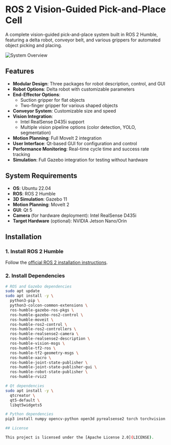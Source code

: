 # ROS 2 Vision-Guided Pick-and-Place Cell

A complete vision-guided pick-and-place system built in ROS 2 Humble, featuring a delta robot, conveyor belt, and various grippers for automated object picking and placing.

![System Overview](docs/images/system_overview.png)

## Features

- **Modular Design**: Three packages for robot description, control, and GUI
- **Robot Options**: Delta robot with customizable parameters
- **End-Effector Options**: 
  - Suction gripper for flat objects
  - Two-finger gripper for various shaped objects
- **Conveyor System**: Customizable size and speed
- **Vision Integration**:
  - Intel RealSense D435i support
  - Multiple vision pipeline options (color detection, YOLO, segmentation)
- **Motion Planning**: Full MoveIt 2 integration
- **User Interface**: Qt-based GUI for configuration and control
- **Performance Monitoring**: Real-time cycle time and success rate tracking
- **Simulation**: Full Gazebo integration for testing without hardware

## System Requirements

- **OS**: Ubuntu 22.04
- **ROS**: ROS 2 Humble
- **3D Simulation**: Gazebo 11
- **Motion Planning**: MoveIt 2
- **GUI**: Qt 5
- **Camera** (for hardware deployment): Intel RealSense D435i
- **Target Hardware** (optional): NVIDIA Jetson Nano/Orin

## Installation

### 1. Install ROS 2 Humble

Follow the [official ROS 2 installation instructions](https://docs.ros.org/en/humble/Installation/Ubuntu-Install-Debians.html).

### 2. Install Dependencies

```bash
# ROS and Gazebo dependencies
sudo apt update
sudo apt install -y \
  python3-pip \
  python3-colcon-common-extensions \
  ros-humble-gazebo-ros-pkgs \
  ros-humble-gazebo-ros2-control \
  ros-humble-moveit \
  ros-humble-ros2-control \
  ros-humble-ros2-controllers \
  ros-humble-realsense2-camera \
  ros-humble-realsense2-description \
  ros-humble-vision-msgs \
  ros-humble-tf2-ros \
  ros-humble-tf2-geometry-msgs \
  ros-humble-xacro \
  ros-humble-joint-state-publisher \
  ros-humble-joint-state-publisher-gui \
  ros-humble-robot-state-publisher \
  ros-humble-rviz2

# Qt dependencies
sudo apt install -y \
  qtcreator \
  qt5-default \
  libqt5widgets5

# Python dependencies
pip3 install numpy opencv-python open3d pyrealsense2 torch torchvision onnx onnxruntime

## License

This project is licensed under the [Apache License 2.0](LICENSE).
